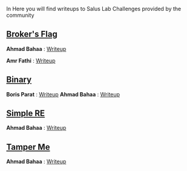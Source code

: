 In Here you will find writeups to Salus Lab Challenges provided by the community 

## [Broker's Flag](/Broker_Flag/Readme.md)

**Ahmad Bahaa** : [Writeup](https://patch8.com/saluslab-mqtt-challenge/)

**Amr Fathi** : [Writeup](/Broker_Flag/AmrFathi.pdf)

## [Binary](/Binary/Readme.md)

**Boris Parat** : [Writeup](/Binary/BorisParat.md)
**Ahmad Bahaa** : [Writeup](https://patch8.com/saluslab-python-challenge-for-beginners/?fbclid=IwAR0O5bKQhyzECpxNJ2ABSMBVouhBnbM24JFVIGW75Pxi0GKr8TbQnpmT-kI)

## [Simple RE](/Simple_RE/Readme.md)
**Ahmad Bahaa** : [Writeup](https://patch8.com/saluslab-re-challenge-for-beginners/?fbclid=IwAR1bz4J1OxAv0HWBwQ697AyjVJJso-sFkTWoxtPeJoE4mlOGN_kcGRWp6Fc)

## [Tamper Me](/Tamper_Me/Readme.md)
**Ahmad Bahaa** : [Writeup](https://patch8.com/saluslab-re-challenge-for-beginners/?fbclid=IwAR1bz4J1OxAv0HWBwQ697AyjVJJso-sFkTWoxtPeJoE4mlOGN_kcGRWp6Fc)
